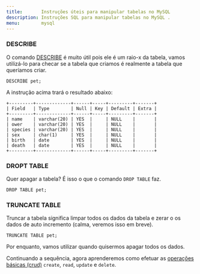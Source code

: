 ```yaml
---
title:       Instruções úteis para manipular tabelas no MySQL
description: Instruções SQL para manipular tabelas no MySQL .
menu:        mysql
---
```


### DESCRIBE

O comando [DESCRIBE](http://dev.mysql.com/doc/refman/5.7/en/describe.html "link-externo") é muito útil pois ele é um 
raio-x da tabela, vamos utilizá-lo para checar se a tabela que criamos é realmente a tabela que queríamos criar.

    DESCRIBE pet;

A instrução acima trará o resultado abaixo:

    +---------+-------------+------+-----+---------+-------+
    | Field   | Type        | Null | Key | Default | Extra |
    +---------+-------------+------+-----+---------+-------+
    | name    | varchar(20) | YES  |     | NULL    |       |
    | ower    | varchar(20) | YES  |     | NULL    |       |
    | species | varchar(20) | YES  |     | NULL    |       |
    | sex     | char(1)     | YES  |     | NULL    |       |
    | birth   | date        | YES  |     | NULL    |       |
    | death   | date        | YES  |     | NULL    |       |
    +---------+-------------+------+-----+---------+-------+


### DROPT TABLE

Quer apagar a tabela? É isso o que o comando `DROP TABLE` faz.

    DROP TABLE pet;


### TRUNCATE TABLE

Truncar a tabela significa limpar todos os dados da tabela e zerar o os dados de auto incremento (calma, veremos isso em breve).

    TRUNCATE TABLE pet;

Por enquanto, vamos utilizar quando quisermos apagar todos os dados.

Continuando a sequência, agora aprenderemos como efetuar as [operações básicas (crud)](/sql/mysql-crud) `create`, `read`,
`update` e `delete`.

